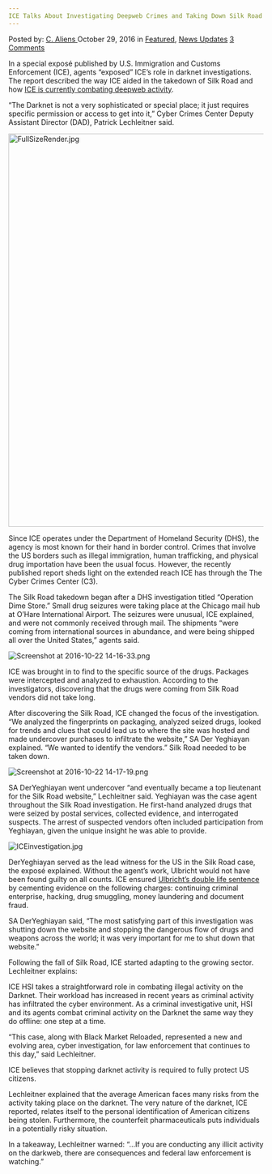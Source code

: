 ```yaml
---
ICE Talks About Investigating Deepweb Crimes and Taking Down Silk Road
---
```

<article class="post-listing post-16155 post type-post status-publish format-standard has-post-thumbnail hentry  tag-crimes tag-deepweb tag-ice tag-investigating tag-road tag-silk tag-talks">
    <div class="post-inner">
        <span>Posted by: <a href="https://www.deepdotweb.com/author/caliens/" title="">C. Aliens </a></span>
    <span>October 29, 2016</span>
    <span>in <a href="https://www.deepdotweb.com/category/deepdot-news/" rel="category tag">Featured</a>, <a href="https://www.deepdotweb.com/category/news-updates/" rel="category tag">News Updates</a></span>
    <span><a href="https://www.deepdotweb.com/2016/10/29/ice-talks-investigating-deepweb-crimes-taking-silk-road/#comments">3 Comments</a></span>
    </p>
    <div class="clear"></div>
    <div class="entry">
    <p>In a special exposé published by U.S. Immigration and Customs Enforcement (ICE), agents “exposed” ICE’s role in darknet investigations. The report described the way ICE aided in the takedown of Silk Road and how <a href="https://www.ice.gov/features/darknet">ICE is currently combating deepweb activity</a>.</p>
    <p>“The Darknet is not a very sophisticated or special place; it just requires specific permission or access to get into it,” Cyber Crimes Center Deputy Assistant Director (DAD), Patrick Lechleitner said.</p>
    <p><img class="wp-image-16156 aligncenter" src="/imgs/2016/10/fullsizerender-jpg.jpeg" alt="FullSizeRender.jpg" width="885" height="776" srcset="/imgs/2016/10/fullsizerender-jpg.jpeg 2500w, /imgs/2016/10/fullsizerender-jpg-300x263.jpeg 300w, /imgs/2016/10/fullsizerender-jpg-1024x897.jpeg 1024w" sizes="(max-width: 885px) 100vw, 885px"/></p>
    <p>Since ICE operates under the Department of Homeland Security (DHS), the agency is most known for their hand in border control. Crimes that involve the US borders such as illegal immigration, human trafficking, and physical drug importation have been the usual focus. However, the recently published report sheds light on the extended reach ICE has through the The Cyber Crimes Center (C3).</p>
    <p>The Silk Road takedown began after a DHS investigation titled “Operation Dime Store.” Small drug seizures were taking place at the Chicago mail hub at O&#8217;Hare International Airport. The seizures were unusual, ICE explained, and were not commonly received through mail. The shipments “were coming from international sources in abundance, and were being shipped all over the United States,” agents said.</p>
    <p><img class="wp-image-16157 aligncenter" src="/imgs/2016/10/screenshot-at-2016-10-22-14-16-33-png.png" alt="Screenshot at 2016-10-22 14-16-33.png" srcset="/imgs/2016/10/screenshot-at-2016-10-22-14-16-33-png.png 738w, /imgs/2016/10/screenshot-at-2016-10-22-14-16-33-png-300x154.png 300w" sizes="(max-width: 738px) 100vw, 738px"/></p>
    <p>ICE was brought in to find to the specific source of the drugs. Packages were intercepted and analyzed to exhaustion. According to the investigators, discovering that the drugs were coming from Silk Road vendors did not take long.</p>
    <p>After discovering the Silk Road, ICE changed the focus of the investigation. “We analyzed the fingerprints on packaging, analyzed seized drugs, looked for trends and clues that could lead us to where the site was hosted and made undercover purchases to infiltrate the website,” SA Der Yeghiayan explained. “We wanted to identify the vendors.” Silk Road needed to be taken down.</p>
    <p><img class="wp-image-16158 aligncenter" src="/imgs/2016/10/screenshot-at-2016-10-22-14-17-19-png.png" alt="Screenshot at 2016-10-22 14-17-19.png" srcset="/imgs/2016/10/screenshot-at-2016-10-22-14-17-19-png.png 738w, /imgs/2016/10/screenshot-at-2016-10-22-14-17-19-png-300x150.png 300w, /imgs/2016/10/screenshot-at-2016-10-22-14-17-19-png-660x330.png 660w" sizes="(max-width: 738px) 100vw, 738px"/></p>
    <p>SA DerYeghiayan went undercover “and eventually became a top lieutenant for the Silk Road website,” Lechleitner said. Yeghiayan was the case agent throughout the Silk Road investigation. He first-hand analyzed drugs that were seized by postal services, collected evidence, and interrogated suspects. The arrest of suspected vendors often included participation from Yeghiayan, given the unique insight he was able to provide.</p>
    <p><img class="wp-image-16159 aligncenter" src="/imgs/2016/10/iceinvestigation-jpg.jpeg" alt="ICEinvestigation.jpg" srcset="/imgs/2016/10/iceinvestigation-jpg.jpeg 932w, /imgs/2016/10/iceinvestigation-jpg-300x151.jpeg 300w, /imgs/2016/10/iceinvestigation-jpg-660x330.jpeg 660w" sizes="(max-width: 932px) 100vw, 932px"/></p>
    <p>DerYeghiayan served as the lead witness for the US in the Silk Road case, the exposé explained. Without the agent’s work, Ulbricht would not have been found guilty on all counts. ICE ensured <a href="https://www.deepdotweb.com/2015/02/04/ross-ulbricht-found-guilty-running-silk-road-dread-pirate-roberts/">Ulbricht’s double life sentence</a> by cementing evidence on the following charges: continuing criminal enterprise, hacking, drug smuggling, money laundering and document fraud.</p>
    <p>SA DerYeghiayan said, “The most satisfying part of this investigation was shutting down the website and stopping the dangerous flow of drugs and weapons across the world; it was very important for me to shut down that website.”</p>
    <p>Following the fall of Silk Road, ICE started adapting to the growing sector. Lechleitner explains:</p>
    <p>ICE HSI takes a straightforward role in combating illegal activity on the Darknet. Their workload has increased in recent years as criminal activity has infiltrated the cyber environment. As a criminal investigative unit, HSI and its agents combat criminal activity on the Darknet the same way they do offline: one step at a time.</p>
    <p>“This case, along with Black Market Reloaded, represented a new and evolving area, cyber investigation, for law enforcement that continues to this day,” said Lechleitner.</p>
    <p>ICE believes that stopping darknet activity is required to fully protect US citizens.</p>
    <p>Lechleitner explained that the average American faces many risks from the activity taking place on the darknet. The very nature of the darknet, ICE reported, relates itself to the personal identification of American citizens being stolen. Furthermore, the counterfeit pharmaceuticals puts individuals in a potentially risky situation.</p>
    <p>In a takeaway, Lechleitner warned: “&#8230;If you are conducting any illicit activity on the darkweb, there are consequences and federal law enforcement is watching.”</p>
    </div>
    <span style="display:none"><a href="https://www.deepdotweb.com/tag/crimes/" rel="tag">crimes</a> <a href="https://www.deepdotweb.com/tag/deepweb/" rel="tag">deepweb</a> <a href="https://www.deepdotweb.com/tag/ice/" rel="tag">ice</a> <a href="https://www.deepdotweb.com/tag/investigating/" rel="tag">investigating</a>  <a href="https://www.deepdotweb.com/tag/talks/" rel="tag">talks</a></span> <span style="display:none" class="updated">2016-10-29</span>
    <div style="display:none" class="vcard author" itemprop="author" itemscope itemtype="http://schema.org/Person"><strong class="fn" itemprop="name"><a href="https://www.deepdotweb.com/author/caliens/" title="Posts by C. Aliens" rel="author">C. Aliens</a></strong></div>
    </div>
</article>

